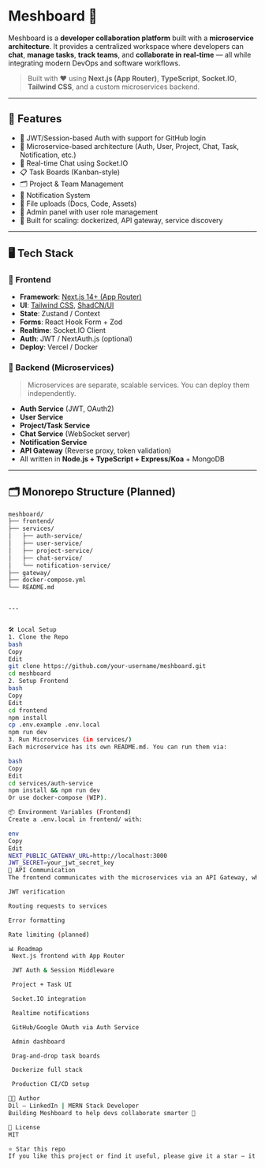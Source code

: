 # Meshboard 🧩

Meshboard is a **developer collaboration platform** built with a **microservice architecture**. It provides a centralized workspace where developers can **chat**, **manage tasks**, **track teams**, and **collaborate in real-time** — all while integrating modern DevOps and software workflows.

> Built with ❤️ using **Next.js (App Router)**, **TypeScript**, **Socket.IO**, **Tailwind CSS**, and a custom microservices backend.

---

## 🚀 Features

- 🔐 JWT/Session-based Auth with support for GitHub login
- 🧩 Microservice-based architecture (Auth, User, Project, Chat, Task, Notification, etc.)
- 💬 Real-time Chat using Socket.IO
- 📋 Task Boards (Kanban-style)
- 🗂️ Project & Team Management
- 🔔 Notification System
- 📁 File uploads (Docs, Code, Assets)
- 👥 Admin panel with user role management
- 🧪 Built for scaling: dockerized, API gateway, service discovery

---

## 🖥️ Tech Stack

### 🧭 Frontend
- **Framework**: [Next.js 14+ (App Router)](https://nextjs.org/docs/app)
- **UI**: [Tailwind CSS](https://tailwindcss.com/), [ShadCN/UI](https://ui.shadcn.com/)
- **State**: Zustand / Context
- **Forms**: React Hook Form + Zod
- **Realtime**: Socket.IO Client
- **Auth**: JWT / NextAuth.js (optional)
- **Deploy**: Vercel / Docker

### 🧱 Backend (Microservices)
> Microservices are separate, scalable services. You can deploy them independently.
- **Auth Service** (JWT, OAuth2)
- **User Service**
- **Project/Task Service**
- **Chat Service** (WebSocket server)
- **Notification Service**
- **API Gateway** (Reverse proxy, token validation)
- All written in **Node.js + TypeScript + Express/Koa** + MongoDB

---

## 🗂️ Monorepo Structure (Planned)

```bash
meshboard/
├── frontend/             
├── services/             
│   ├── auth-service/
│   ├── user-service/
│   ├── project-service/
│   ├── chat-service/
│   └── notification-service/
├── gateway/              
├── docker-compose.yml    
└── README.md             


---


🛠️ Local Setup
1. Clone the Repo
bash
Copy
Edit
git clone https://github.com/your-username/meshboard.git
cd meshboard
2. Setup Frontend
bash
Copy
Edit
cd frontend
npm install
cp .env.example .env.local   
npm run dev
3. Run Microservices (in services/)
Each microservice has its own README.md. You can run them via:

bash
Copy
Edit
cd services/auth-service
npm install && npm run dev
Or use docker-compose (WIP).

📦 Environment Variables (Frontend)
Create a .env.local in frontend/ with:

env
Copy
Edit
NEXT_PUBLIC_GATEWAY_URL=http://localhost:3000
JWT_SECRET=your_jwt_secret_key
📡 API Communication
The frontend communicates with the microservices via an API Gateway, which handles:

JWT verification

Routing requests to services

Error formatting

Rate limiting (planned)

📊 Roadmap
 Next.js frontend with App Router

 JWT Auth & Session Middleware

 Project + Task UI

 Socket.IO integration

 Realtime notifications

 GitHub/Google OAuth via Auth Service

 Admin dashboard

 Drag-and-drop task boards

 Dockerize full stack

 Production CI/CD setup

🧑‍💻 Author
Dil – LinkedIn | MERN Stack Developer
Building Meshboard to help devs collaborate smarter 🚀

📃 License
MIT

⭐ Star this repo
If you like this project or find it useful, please give it a star — it motivates and supports future development!